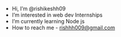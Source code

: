 - Hi, I’m @rishikeshh09
- I’m interested in web dev Internships
- I’m currently learning Node js
- How to reach me - rishhh009@gmail.com
